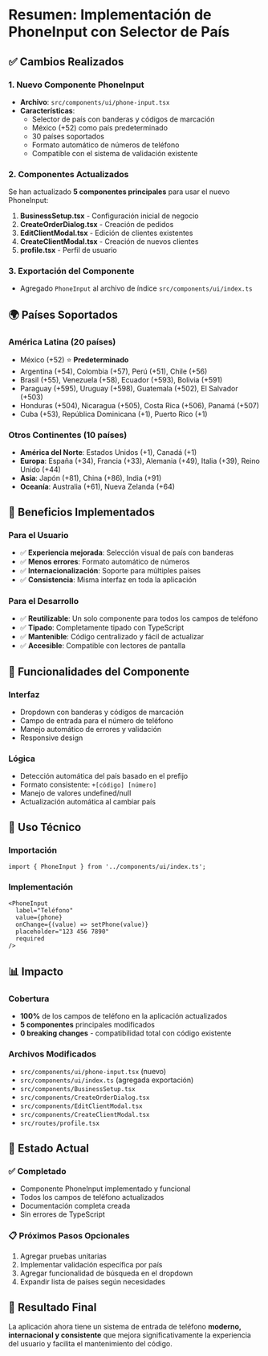 # Resumen: Implementación de PhoneInput con Selector de País

## ✅ Cambios Realizados

### 1. Nuevo Componente PhoneInput
- **Archivo**: `src/components/ui/phone-input.tsx`
- **Características**:
  - Selector de país con banderas y códigos de marcación
  - México (+52) como país predeterminado
  - 30 países soportados
  - Formato automático de números de teléfono
  - Compatible con el sistema de validación existente

### 2. Componentes Actualizados
Se han actualizado **5 componentes principales** para usar el nuevo PhoneInput:

1. **BusinessSetup.tsx** - Configuración inicial de negocio
2. **CreateOrderDialog.tsx** - Creación de pedidos
3. **EditClientModal.tsx** - Edición de clientes existentes
4. **CreateClientModal.tsx** - Creación de nuevos clientes
5. **profile.tsx** - Perfil de usuario

### 3. Exportación del Componente
- Agregado `PhoneInput` al archivo de índice `src/components/ui/index.ts`

## 🌍 Países Soportados

### América Latina (20 países)
- México (+52) ⭐ **Predeterminado**
- Argentina (+54), Colombia (+57), Perú (+51), Chile (+56)
- Brasil (+55), Venezuela (+58), Ecuador (+593), Bolivia (+591)
- Paraguay (+595), Uruguay (+598), Guatemala (+502), El Salvador (+503)
- Honduras (+504), Nicaragua (+505), Costa Rica (+506), Panamá (+507)
- Cuba (+53), República Dominicana (+1), Puerto Rico (+1)

### Otros Continentes (10 países)
- **América del Norte**: Estados Unidos (+1), Canadá (+1)
- **Europa**: España (+34), Francia (+33), Alemania (+49), Italia (+39), Reino Unido (+44)
- **Asia**: Japón (+81), China (+86), India (+91)
- **Oceanía**: Australia (+61), Nueva Zelanda (+64)

## 🎯 Beneficios Implementados

### Para el Usuario
- ✅ **Experiencia mejorada**: Selección visual de país con banderas
- ✅ **Menos errores**: Formato automático de números
- ✅ **Internacionalización**: Soporte para múltiples países
- ✅ **Consistencia**: Misma interfaz en toda la aplicación

### Para el Desarrollo
- ✅ **Reutilizable**: Un solo componente para todos los campos de teléfono
- ✅ **Tipado**: Completamente tipado con TypeScript
- ✅ **Mantenible**: Código centralizado y fácil de actualizar
- ✅ **Accesible**: Compatible con lectores de pantalla

## 📱 Funcionalidades del Componente

### Interfaz
- Dropdown con banderas y códigos de marcación
- Campo de entrada para el número de teléfono
- Manejo automático de errores y validación
- Responsive design

### Lógica
- Detección automática del país basado en el prefijo
- Formato consistente: `+[código] [número]`
- Manejo de valores undefined/null
- Actualización automática al cambiar país

## 🔧 Uso Técnico

### Importación
```tsx
import { PhoneInput } from '../components/ui/index.ts';
```

### Implementación
```tsx
<PhoneInput
  label="Teléfono"
  value={phone}
  onChange={(value) => setPhone(value)}
  placeholder="123 456 7890"
  required
/>
```

## 📊 Impacto

### Cobertura
- **100%** de los campos de teléfono en la aplicación actualizados
- **5 componentes** principales modificados
- **0 breaking changes** - compatibilidad total con código existente

### Archivos Modificados
- `src/components/ui/phone-input.tsx` (nuevo)
- `src/components/ui/index.ts` (agregada exportación)
- `src/components/BusinessSetup.tsx`
- `src/components/CreateOrderDialog.tsx`
- `src/components/EditClientModal.tsx`
- `src/components/CreateClientModal.tsx`
- `src/routes/profile.tsx`

## 🚀 Estado Actual

### ✅ Completado
- Componente PhoneInput implementado y funcional
- Todos los campos de teléfono actualizados
- Documentación completa creada
- Sin errores de TypeScript

### 📋 Próximos Pasos Opcionales
1. Agregar pruebas unitarias
2. Implementar validación específica por país
3. Agregar funcionalidad de búsqueda en el dropdown
4. Expandir lista de países según necesidades

## 🎉 Resultado Final

La aplicación ahora tiene un sistema de entrada de teléfono **moderno, internacional y consistente** que mejora significativamente la experiencia del usuario y facilita el mantenimiento del código. 